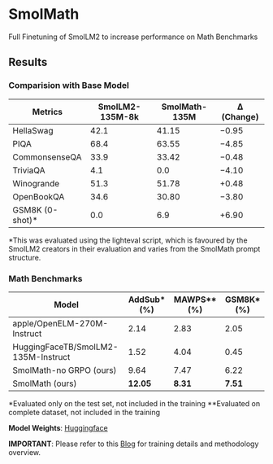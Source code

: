 # SmolMath
Full Finetuning of SmolLM2 to increase performance on Math Benchmarks

## Results
### Comparision with Base Model
| **Metrics**       | **SmolLM2-135M-8k** | **SmolMath-135M** | **Δ (Change)** |
|-------------------|---------------------|--------------------|----------------|
| HellaSwag         | 42.1                | 41.15              | −0.95          |
| PIQA              | 68.4                | 63.55              | −4.85          |
| CommonsenseQA     | 33.9                | 33.42              | −0.48          |
| TriviaQA          | 4.1                 | 0.0                | −4.10          |
| Winogrande        | 51.3                | 51.78              | +0.48          |
| OpenBookQA        | 34.6                | 30.80              | −3.80          |
| GSM8K (0-shot)*    | 0.0                 | 6.9                | +6.90          |


*This was evaluated using the lighteval script, which is favoured by the SmolLM2 creators in their evaluation and varies from the SmolMath prompt structure.
### Math Benchmarks 
    
| Model                 | AddSub* (%) | MAWPS** (%) | GSM8K* (%) |
|----------------------|------------|-----------|-----------|
| apple/OpenELM-270M-Instruct | 2.14       | 2.83      |         2.05  |
| HuggingFaceTB/SmolLM2-135M-Instruct      | 1.52       |4.04      |   0.45        |
| SmolMath-no GRPO (ours)     | 9.64       | 7.47      |  6.22         |
| SmolMath (ours)             | **12.05**  | **8.31**  |       **7.51**    |

*Evaluated only on the test set, not included in the training
**Evaluated on complete dataset, not included in the training

**Model Weights**: [Huggingface](Ashed00/SmolMath-135M)

**IMPORTANT**: Please refer to this [Blog](https://hackmd.io/@ashu-00/SmolMath) for training details and methodology overview.

